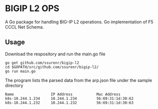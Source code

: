 # BIGIP L2 OPS
A Go package for handling BIG-IP L2 operations. Go implementation of F5 CCCL Net Schema.

## Usage

Download the respository and run the main.go file
```shell
go get github.com/ssurenr/bigip-l2
cd $GOPATH/src/github.com/ssurenr/bigip-l2/
go run main.go
```

The program lists the parsed data from the arp.json file under the sample directory
```
Name                 IP Address           Mac Address
k8s-10.244.1.234     10.244.1.234         56:69:31:1d:30:62
k8s-10.244.1.232     10.244.1.232         56:69:31:1d:30:63
```
